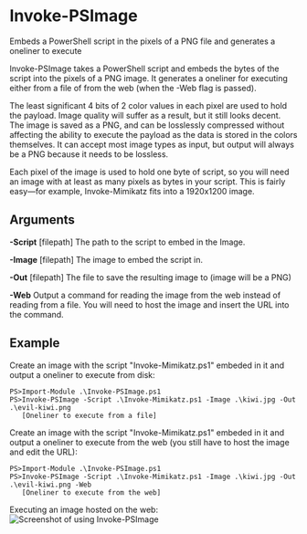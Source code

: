 # Invoke-PSImage
Embeds a PowerShell script in the pixels of a PNG file and generates a oneliner to execute

Invoke-PSImage takes a PowerShell script and embeds the bytes of the script into the pixels of a PNG image. It generates a oneliner for executing either from a file of from the web (when the -Web flag is passed).

The least significant 4 bits of 2 color values in each pixel are used to hold the payload. Image quality will suffer as a result, but it still looks decent. The image is saved as a PNG, and can be losslessly compressed without affecting the ability to execute the payload as the data is stored in the colors themselves. It can accept most image types as input, but output will always be a PNG because it needs to be lossless.

Each pixel of the image is used to hold one byte of script, so you will need an image with at least as many pixels as bytes in your script. This is fairly easy—for example, Invoke-Mimikatz fits into a 1920x1200 image.

## Arguments

**-Script** [filepath]
The path to the script to embed in the Image.

**-Image** [filepath]
The image to embed the script in.

**-Out** [filepath]
The file to save the resulting image to (image will be a PNG)

**-Web**
Output a command for reading the image from the web instead of reading from a file.
You will need to host the image and insert the URL into the command.

## Example
Create an image with the script "Invoke-Mimikatz.ps1" embeded in it and output a oneliner to execute from disk:
```
PS>Import-Module .\Invoke-PSImage.ps1
PS>Invoke-PSImage -Script .\Invoke-Mimikatz.ps1 -Image .\kiwi.jpg -Out .\evil-kiwi.png
   [Oneliner to execute from a file]
``` 
Create an image with the script "Invoke-Mimikatz.ps1" embeded in it and output a oneliner to execute from the web (you still have to host the image and edit the URL):
```
PS>Import-Module .\Invoke-PSImage.ps1
PS>Invoke-PSImage -Script .\Invoke-Mimikatz.ps1 -Image .\kiwi.jpg -Out .\evil-kiwi.png -Web
   [Oneliner to execute from the web]
``` 
Executing an image hosted on the web:
![Screenshot of using Invoke-PSImage](https://github.com/peewpw/Invoke-PSImage/raw/master/images/ps_kiwi.png)
